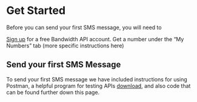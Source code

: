 # Get Started
Before you can send your first SMS message, you will need to

[Sign up](http://bandwidth.com/products/application-platform/?utm_medium=social&utm_source=docs&utm_campaign=dtolb&utm_content=_) for a free Bandwidth API account.
Get a number under the “My Numbers” tab (more specific instructions here)

## Send your first SMS Message
To send your first SMS message we have included instructions for using Postman, a helpful program for testing APIs [download](https://www.getpostman.com/), and also code that can be found further down this page.
